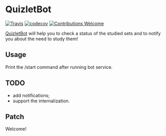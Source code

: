 # QuizletBot

[![Travis](https://travis-ci.org/proshik/quizletbot.svg?branch=master)](https://travis-ci.org/proshik/quizletbot.svg?branch=master)
[![codecov](https://codecov.io/gh/proshik/quizletbot/branch/master/graph/badge.svg)](https://codecov.io/gh/proshik/quizletbot)
[![Contributions Welcome](https://img.shields.io/badge/contributions-welcome-brightgreen.svg?style=flat)](https://github.com/proshik/quizletbot/issues)


[QuizletBot](https://t.me/QuizletsBot) will help you to check a status of the studied sets and to notify you about the need to study them!

## Usage

Print the /start command after running bot service.

## TODO

- add notifications;
- support the internalization.

## Patch 

Welcome!
